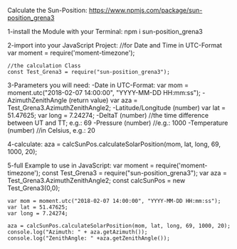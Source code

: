 Calculate the Sun-Position:
https://www.npmjs.com/package/sun-position_grena3

1-install the Module with your Terminal: 
    npm i sun-position_grena3

2-import into your JavaScript Project: 
    //for Date and Time in UTC-Format
    var moment = require('moment-timezone');    
    
    //the calculation Class
    const Test_Grena3 = require("sun-position_grena3"); 

3-Parameters you will need: 
    -Date in UTC-Format:
        var mom = moment.utc("2018-02-07 14:00:00", "YYYY-MM-DD HH:mm:ss");
    -AzimuthZenithAngle (return value)
        var aza = Test_Grena3.AzimuthZenithAngle2;
    -Latitude/Longitude (number)
        var lat = 51.47625;
        var long = 7.24274;
    -DeltaT (number)    //the time difference between UT and TT; e.g.: 69
    -Pressure (number)  //e.g.: 1000
    -Temperature (number)   //in Celsius, e.g.: 20

4-calculate:
    aza = calcSunPos.calculateSolarPosition(mom, lat, long, 69, 1000, 20);

5-full Example to use in JavaScript:
    var moment = require('moment-timezone');
    const Test_Grena3 = require("sun-position_grena3");
    var aza = Test_Grena3.AzimuthZenithAngle2;
    const calcSunPos = new Test_Grena3(0,0);

    var mom = moment.utc("2018-02-07 14:00:00", "YYYY-MM-DD HH:mm:ss");
    var lat = 51.47625;
    var long = 7.24274;

    aza = calcSunPos.calculateSolarPosition(mom, lat, long, 69, 1000, 20);
    console.log("Azimuth: " + aza.getAzimuth());
    console.log("ZenithAngle: " +aza.getZenithAngle());
